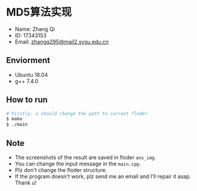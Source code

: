 # MD5算法实现

- Name: Zhang Qi
- ID: 17343153
- Email: zhangq295@mail2.sysu.edu.cn

## Enviorment
- Ubuntu 18.04
- g++ 7.4.0

## How to run
```bash
# Firstly, u should change the path to current floder 
$ make
$ ./main
```

## Note
- The screenshots of the result are saved in floder `ans_img`.
- You can change the input message in the `main.cpp`.
- Plz don't change the floder structure.
- If the program doesn't work, plz send me an email and I'll repair it asap. Thank u! 